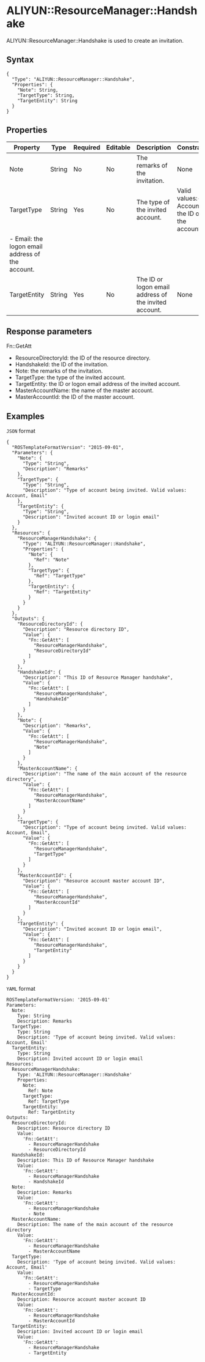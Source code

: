 # ALIYUN::ResourceManager::Handshake

ALIYUN::ResourceManager::Handshake is used to create an invitation.

## Syntax

```
{
  "Type": "ALIYUN::ResourceManager::Handshake",
  "Properties": {
    "Note": String,
    "TargetType": String,
    "TargetEntity": String
  }
}
```

## Properties

|Property|Type|Required|Editable|Description|Constraint|
|--------|----|--------|--------|-----------|----------|
|Note|String|No|No|The remarks of the invitation.|None|
|TargetType|String|Yes|No|The type of the invited account.|Valid values:-   Account: the ID of the account.
-   Email: the logon email address of the account. |
|TargetEntity|String|Yes|No|The ID or logon email address of the invited account.|None|

## Response parameters

Fn::GetAtt

-   ResourceDirectoryId: the ID of the resource directory.
-   HandshakeId: the ID of the invitation.
-   Note: the remarks of the invitation.
-   TargetType: the type of the invited account.
-   TargetEntity: the ID or logon email address of the invited account.
-   MasterAccountName: the name of the master account.
-   MasterAccountId: the ID of the master account.

## Examples

`JSON` format

```
{
  "ROSTemplateFormatVersion": "2015-09-01",
  "Parameters": {
    "Note": {
      "Type": "String",
      "Description": "Remarks"
    },
    "TargetType": {
      "Type": "String",
      "Description": "Type of account being invited. Valid values: Account, Email"
    },
    "TargetEntity": {
      "Type": "String",
      "Description": "Invited account ID or login email"
    }
  },
  "Resources": {
    "ResourceManagerHandshake": {
      "Type": "ALIYUN::ResourceManager::Handshake",
      "Properties": {
        "Note": {
          "Ref": "Note"
        },
        "TargetType": {
          "Ref": "TargetType"
        },
        "TargetEntity": {
          "Ref": "TargetEntity"
        }
      }
    }
  },
  "Outputs": {
    "ResourceDirectoryId": {
      "Description": "Resource directory ID",
      "Value": {
        "Fn::GetAtt": [
          "ResourceManagerHandshake",
          "ResourceDirectoryId"
        ]
      }
    },
    "HandshakeId": {
      "Description": "This ID of Resource Manager handshake",
      "Value": {
        "Fn::GetAtt": [
          "ResourceManagerHandshake",
          "HandshakeId"
        ]
      }
    },
    "Note": {
      "Description": "Remarks",
      "Value": {
        "Fn::GetAtt": [
          "ResourceManagerHandshake",
          "Note"
        ]
      }
    },
    "MasterAccountName": {
      "Description": "The name of the main account of the resource directory",
      "Value": {
        "Fn::GetAtt": [
          "ResourceManagerHandshake",
          "MasterAccountName"
        ]
      }
    },
    "TargetType": {
      "Description": "Type of account being invited. Valid values: Account, Email",
      "Value": {
        "Fn::GetAtt": [
          "ResourceManagerHandshake",
          "TargetType"
        ]
      }
    },
    "MasterAccountId": {
      "Description": "Resource account master account ID",
      "Value": {
        "Fn::GetAtt": [
          "ResourceManagerHandshake",
          "MasterAccountId"
        ]
      }
    },
    "TargetEntity": {
      "Description": "Invited account ID or login email",
      "Value": {
        "Fn::GetAtt": [
          "ResourceManagerHandshake",
          "TargetEntity"
        ]
      }
    }
  }
}
```

`YAML` format

```
ROSTemplateFormatVersion: '2015-09-01'
Parameters:
  Note:
    Type: String
    Description: Remarks
  TargetType:
    Type: String
    Description: 'Type of account being invited. Valid values: Account, Email'
  TargetEntity:
    Type: String
    Description: Invited account ID or login email
Resources:
  ResourceManagerHandshake:
    Type: 'ALIYUN::ResourceManager::Handshake'
    Properties:
      Note:
        Ref: Note
      TargetType:
        Ref: TargetType
      TargetEntity:
        Ref: TargetEntity
Outputs:
  ResourceDirectoryId:
    Description: Resource directory ID
    Value:
      'Fn::GetAtt':
        - ResourceManagerHandshake
        - ResourceDirectoryId
  HandshakeId:
    Description: This ID of Resource Manager handshake
    Value:
      'Fn::GetAtt':
        - ResourceManagerHandshake
        - HandshakeId
  Note:
    Description: Remarks
    Value:
      'Fn::GetAtt':
        - ResourceManagerHandshake
        - Note
  MasterAccountName:
    Description: The name of the main account of the resource directory
    Value:
      'Fn::GetAtt':
        - ResourceManagerHandshake
        - MasterAccountName
  TargetType:
    Description: 'Type of account being invited. Valid values: Account, Email'
    Value:
      'Fn::GetAtt':
        - ResourceManagerHandshake
        - TargetType
  MasterAccountId:
    Description: Resource account master account ID
    Value:
      'Fn::GetAtt':
        - ResourceManagerHandshake
        - MasterAccountId
  TargetEntity:
    Description: Invited account ID or login email
    Value:
      'Fn::GetAtt':
        - ResourceManagerHandshake
        - TargetEntity
```

